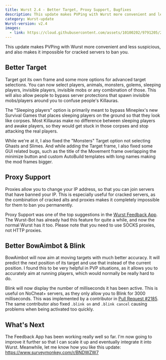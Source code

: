 ```yaml
---
title: Wurst 2.4 - Better Target, Proxy Support, Bugfixes
description: This update makes PVPing with Wurst more convenient and less suspicious, and also makes it impossible for cracked servers to ban you.
category: Wurst-update
Wurst-version: v2.4
images:
  - link: https://cloud.githubusercontent.com/assets/10100202/9791205/2d643a02-57da-11e5-908f-5944cddf57b6.png
---
```

This update makes PVPing with Wurst more convenient and less suspicious, and also makes it impossible for cracked servers to ban you.

## Better Target
Target got its own frame and some more options for advanced target selections. You can now select players, animals, monsters, golems, sleeping players, invisible players, invisible mobs or any combination of those. This will also allow people to bypass server protections that spawn invisible mobs/players around you to confuse people's Killauras.

The "Sleeping players" option is primarily meant to bypass Mineplex's new Survival Games that places sleeping players on the ground so that they look like corpses. Most Killauras make no difference between sleeping players and awake players, so they would get stuck in those corpses and stop attacking the real players.

While we're at it, I also fixed the "Monsters" Target option not selecting Ghasts and Slimes. And while adding the Target frame, I also fixed some GUI related bugs, such as the title of the Movement frame overlapping the minimize button and custom AutoBuild templates with long names making the mod frames bigger.

## Proxy Support
Proxies allow you to change your IP address, so that you can join servers that have banned your IP. This is especially useful for cracked servers, as the combination of cracked alts and proxies makes it completely impossible for them to ban you permanently.

Proxy Support was one of the top suggestions in the [Wurst Feedback App](https://feedback.wurst-client.tk/). The Wurst-Bot has already had this feature for quite a while, and now the normal Wurst has it too. Please note that you need to use SOCKS proxies, not HTTP proxies.

## Better BowAimbot & Blink
BowAimbot will now aim at moving targets with much better accuracy. It will predict the next position of its target and use that instead of the current position. I found this to be very helpful in PVP situations, as it allows you to accurately aim at running players, which would normally be really hard to do.

Blink will now display the number of milliseconds it has been active. This is useful on NoCheat+ servers, as they only allow you to Blink for 3000 milliseconds. This was implemented by a contributor in [Pull Request #2185](https://github.com/Wurst-Imperium/Wurst-Client/pull/2185). The same contributor also fixed <code>.blink&nbsp;on</code> and <code>.blink&nbsp;cancel</code> causing problems when being activated too quickly.

## What's Next
The Feedback App has been working really well so far. I'm now going to improve it further so that I can scale it up and eventually integrate it into Wurst. Meanwhile, let me know how you like this update: <a target="_blank" href="https://www.surveymonkey.com/r/BNDWZW7">https://www.surveymonkey.com/r/BNDWZW7</a>
